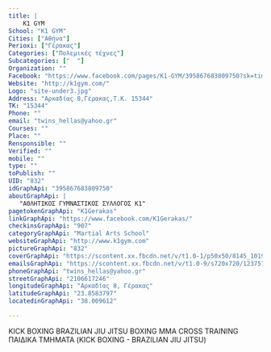 ```yaml
---
title: |
    K1 GYM
School: "K1 GYM"
Cities: ["Αθήνα"]
Perioxi: ["Γέρακας"]
Categories: ["Πολεμικές τέχνες"]
Subcategories: ["  "]
Organization: ""
Facebook: "https://www.facebook.com/pages/K1-GYM/395867683809750?sk=timeline"
Website: "http://k1gym.com/"
Logo: "site-under3.jpg"
Address: "Aρκαδίας 8,Γέρακας,Τ.Κ. 15344"
TK: "15344"
Phone: ""
email: "twins_hellas@yahoo.gr"
Courses: ""
Place: ""
Rensponsible: ""
Verified: ""
mobile: ""
type: ""
toPublish: ""
UID: "832"
idGraphApi: "395867683809750"
aboutGraphApi: | 
   "ΑΘΛΗΤΙΚΟΣ ΓΥΜΝΑΣΤΙΚΟΣ ΣΥΛΛΟΓΟΣ Κ1"
pagetokenGraphApi: "K1Gerakas"
linkGraphApi: "https://www.facebook.com/K1Gerakas/"
checkinsGraphApi: "907"
categoryGraphApi: "Martial Arts School"
websiteGraphApi: "http://www.k1gym.com"
pictureGraphApi: "832"
coverGraphApi: "https://scontent.xx.fbcdn.net/v/t1.0-1/p50x50/8145_1019588254771020_3542181665753554565_n.jpg?oh=5fc7c6a3bee44c4a9938931b97dd9da2&amp;oe=5B40A854"
emailsGraphApi: "https://scontent.xx.fbcdn.net/v/t1.0-9/s720x720/1237573_1019560878107091_8068342463111679771_n.jpg?oh=3b1555937306d0166f08d02fb0b407d3&amp;oe=5B03D19F"
phoneGraphApi: "twins_hellas@yahoo.gr"
streetGraphApi: "2106617246"
longitudeGraphApi: "Αρκαδίας 8, Γέρακας"
latitudeGraphApi: "23.8583797"
locatedinGraphApi: "38.009612"

---
```


KICK BOXING BRAZILIAN JIU JITSU BOXING MMA CROSS TRAINING ΠΑΙΔΙΚΑ ΤΜΗΜΑΤΑ (KICK BOXING - BRAZILIAN JIU JITSU)

